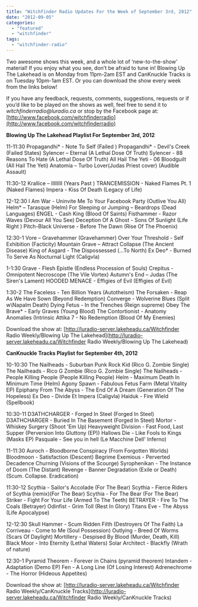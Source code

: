 ```yaml
---
title: "Witchfinder Radio Updates For the Week of September 3rd, 2012"
date: "2012-09-05"
categories: 
  - "featured"
  - "witchfinder"
tags: 
  - "witchfinder-radio"
---
```


Two awesome shows this week, and a whole lot of ‘new-to-the-show’ material! If you enjoy what you see, don’t be afraid to tune in! Blowing Up The Lakehead is on Monday from 11pm-2am EST and CanKnuckle Tracks is on Tuesday 10pm-1am EST. Or you can download the show every week from the links below!

If you have any feedback, requests, comments, suggestions, requests or if you’d like to be played on the shows as well, feel free to send it to _witchfinderradio@luradio.ca_ or stop by the Facebook page at: [http://www.facebook.com/witchfinderradio](http://www.facebook.com/witchfinderradio)

**Blowing Up The Lakehead Playlist For September 3rd, 2012**

11-11:30 Propagandhi\* - Note To Self (Failed ) Propagandhi\* - Devil's Creek (Failed States) Sylencer – Eternal (A Lethal Dose Of Truth) Sylencer - 88 Reasons To Hate (A Lethal Dose Of Truth) All Hail The Yeti - 06 Bloodguilt (All Hail The Yeti) Anatomia – Turbo Lover(Judas Priest cover) (Audible Assault)

11:30-12 Krallice – IIIIIIII (Years Past ) TRANCEMISSION - Naked Flames Pt. 1 (Naked Flames) Impera - Kiss Of Death (Legacy of Life)

12-12:30 I Am War - Uninvite Me To Your Facebook Party (Outlive You All) Helm\* – Tarasque (Helm) For Sleeping or Jumping – Beardrops (Dead Languages) ENGEL - Cash King (Blood Of Saints) Fisthammer - Razor Waves (Devour All You See) Deception Of A Ghost - Sons Of Sunlight (Life Right ) Pitch-Black Universe - Before The Dawn (Rise Of The Phoenix)

12:30-1 Vore – Gravehammer (Gravehammer) Over Your Threshold - Self Exhibition (Facticity) Mountain Grave – Attract Collapse (The Ancient Disease) King of Asgard - The Dispossessed (...To North) Ex Deo\* - Burned To Serve As Nocturnal Light (Caligvla)

1-1:30 Grave - Flesh Epistle (Endless Procession of Souls) Crepitus - Omnipotent Necroscope (The Vile Vortex) Autumn's End – Judas (The Siren's Lament) HOODED MENACE - Effigies of Evil (Effigies of Evil)

1:30-2 The Faceless - Ten Billion Years (Autotheism) The Forsaken - Reap As We Have Sown (Beyond Redemption) Converge - Wolverine Blues (Split w\\Napalm Death) Dying Fetus - In the Trenches (Reign supreme) Obey The Brave\* - Early Graves (Young Blood) The Contortionist - Anatomy Anomalies (Intrinsic Attika 7 - No Redemption (Blood Of My Enemies)

Download the show at: [http://luradio-server.lakeheadu.ca/Witchfinder Radio Weekly/Blowing Up The Lakehead](http://luradio-server.lakeheadu.ca/Witchfinder Radio Weekly/Blowing Up The Lakehead)

**CanKnuckle Tracks Playlist for September 4th, 2012**

10-10:30 The Nailheads - Suburban Punk Rock Kid (Rico G. Zombie Single) The Nailheads - Rico G Zombie (Rico G. Zombie Single) The Nailheads - People Killing People (People Killing People) Helm - Maximum Death In Minimum Time (Helm) Agony Spawn - Fabulous Fetus Farm (Metal Vitality EP) Epiphany From The Abyss - The End Of A Dream (Generation Of The Hopeless) Ex Deo - Divide Et Impera (Caligvla) Haiduk - Fire Wield (Spellbook)

10:30-11 D3ATHCHARGER - Forged In Steel (Forged In Steel) D3ATHCHARGER - Buried In The Basement (Forged In Steel) Mortor - Whiskey Surgery (Shoot 'Em Up) Heavyweight Division - Fast Food, Last Supper (Perversion Into Gluttony (EP)) Hallows Die - Like Fools to Kings (Masks EP) Pasquale - See you in hell (Le Macchine Dell' Inferno)

11-11:30 Auroch - Bloodborne Conspiracy (From Forgotten Worlds) Bloodmoon - Satisfaction (Descent) Begrime Exemious - Perverted Decadence Churning (Visions of the Scourge) Syrophenikan - The Instance of Doom (The Distant) Revenge - Banner Degradation (Exile or Death) (Scum. Collapse. Eradication)

11:30-12 Scythia - Sailor's Accolade (For The Bear) Scythia - Fierce Riders of Scythia (remix)(For The Bear) Scythia - For The Bear (For The Bear) Striker - Fight For Your Life (Armed To The Teeth) BETRAYER - Fire To The Coals (Betrayer) Odinfist - Grim Toll (Rest In Glory) Titans Eve - The Abyss (Life Apocalypse)

12-12:30 Skull Hammer - Scum Ridden Filth (Destroyers Of The Faith) La Corriveau - Come to Me (Soul Possession) Outlying - Breed Of Worms (Scars Of Daylight) Mortillery - Despised By Blood (Murder, Death, Kill) Black Moor - Into Eternity (Lethal Waters) Solar Architect - Blackfly (Wrath of nature)

12:30-1 Pyramid Theorem - Forever in Chains (pyramid theorem) Intandem - Adaptation (Demo EP) Fen - A Long Line (Of Losing Interest) Adrenechrome - The Horror (Hideous Appetites)

Download the show at: [http://luradio-server.lakeheadu.ca/Witchfinder Radio Weekly/CanKnuckle Tracks](http://luradio-server.lakeheadu.ca/Witchfinder Radio Weekly/CanKnuckle Tracks)
